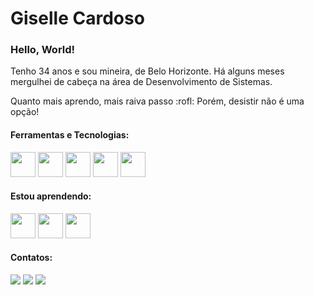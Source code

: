 <div>
<h1> Giselle Cardoso</h1>
<h3> Hello, World!</h3>
<p>Tenho 34 anos e sou mineira, de Belo Horizonte. Há alguns meses mergulhei de cabeça na área de Desenvolvimento de Sistemas.</p>
<p>Quanto mais aprendo, mais raiva passo :rofl:	 Porém, desistir não é uma opção!</p>
	
	
<h4>Ferramentas e Tecnologias:</h4>
<img src="https://cdn.jsdelivr.net/gh/devicons/devicon/icons/html5/html5-original-wordmark.svg" "width="40" height="40"/>
<img src="https://cdn.jsdelivr.net/gh/devicons/devicon/icons/javascript/javascript-original.svg"width="40" height="40"/>
<img src="https://cdn.jsdelivr.net/gh/devicons/devicon/icons/css3/css3-original-wordmark.svg""width="40" height="40"/>
<img src="https://cdn.jsdelivr.net/gh/devicons/devicon/icons/git/git-original.svg""width="40" height="40"/>
<img src="https://cdn.jsdelivr.net/gh/devicons/devicon/icons/github/github-original.svg""width="40" height="40"/>
          
          
<h4> Estou aprendendo:</h4>
<img src="https://cdn.jsdelivr.net/gh/devicons/devicon/icons/angularjs/angularjs-original.svg" "width="40" height="40"/>
<img src="https://cdn.jsdelivr.net/gh/devicons/devicon/icons/ionic/ionic-original.svg" "width="40" height="40"/>     
<img src="https://cdn.jsdelivr.net/gh/devicons/devicon/icons/android/android-original.svg" "width="40" height="40" />
																																																									
																																																									

<div>
<h4> Contatos:</h4>
<a href="https://instagram.com/giselle.cp" target="_blank"><img src="https://img.shields.io/badge/-Instagram-%23E4405F?style=for-the-badge&logo=instagram&logoColor=white" target="_blank"></a>
<a href = "mailto:gisellecp@gmail.com"><img src="https://img.shields.io/badge/Gmail-D14836?style=for-the-badge&logo=gmail&logoColor=white" target="_blank"></a>
<a href="https://www.linkedin.com/in/giselle-cardoso-90a333256" target="_blank"><img src="https://img.shields.io/badge/-LinkedIn-%230077B5?style=for-the-badge&logo=linkedin&logoColor=white" target="_blank"></a>   
</div>          
          
</div>

<!---
GiselleCP/GiselleCP is a ✨ special ✨ repository because its `README.md` (this file) appears on your GitHub profile.
You can click the Preview link to take a look at your changes.
--->
